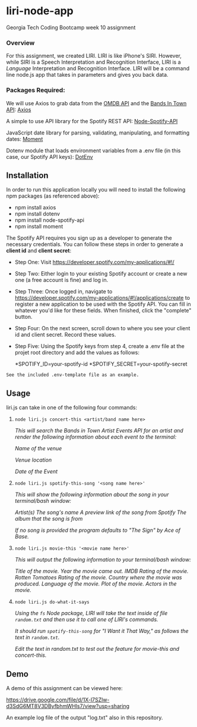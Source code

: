 # liri-node-app

Georgia Tech Coding Bootcamp week 10 assignment

### Overview

For this assignment, we created LIRI. LIRI is like iPhone's SIRI. However, while SIRI is a Speech Interpretation and Recognition Interface, LIRI is a _Language_ Interpretation and Recognition Interface. LIRI will be a command line node.js app that takes in parameters and gives you back data.

### Packages Required:

We will use Axios to grab data from the [OMDB API](http://www.omdbapi.com) and the [Bands In Town API](http://www.artists.bandsintown.com/bandsintown-api): [Axios](https://www.npmjs.com/package/axios)

A simple to use API library for the Spotify REST API: 
[Node-Spotify-API](https://www.npmjs.com/package/node-spotify-api)

JavaScript date library for parsing, validating, manipulating, and formatting dates: 
[Moment](https://www.npmjs.com/package/moment)

Dotenv module that loads environment variables from a .env file (in this case, our Spotify API keys): 
[DotEnv](https://www.npmjs.com/package/dotenv)

## Installation

In order to run this application locally you will need to install the following npm packages (as referenced above):

* npm install axios
* npm install dotenv
* npm install node-spotify-api
* npm install moment

The Spotify API requires you sign up as a developer to generate the necessary credentials. You can follow these steps in order to generate a **client id** and **client secret**:

   * Step One: Visit <https://developer.spotify.com/my-applications/#!/>

   * Step Two: Either login to your existing Spotify account or create a new one (a free account is fine) and log in.

   * Step Three: Once logged in, navigate to <https://developer.spotify.com/my-applications/#!/applications/create> to register a new application to be used with the Spotify API. You can fill in whatever you'd like for these fields. When finished, click the "complete" button.

   * Step Four: On the next screen, scroll down to where you see your client id and client secret. Record these values. 

   * Step Five: Using the Spotify keys from step 4, create a .env file at the projet root directory and add the values as follows:

        *SPOTIFY_ID=your-spotify-id
        *SPOTIFY_SECRET=your-spotify-secret

    See the included .env-template file as an example.

## Usage

liri.js can take in one of the following four commands:

1. `node liri.js concert-this <artist/band name here>`

    *This will search the Bands in Town Artist Events API for an artist and render the following information about each event to the terminal:*

    *Name of the venue*

    *Venue location*

    *Date of the Event*

2. `node liri.js spotify-this-song '<song name here>'`

    *This will show the following information about the song in your terminal/bash window:*

    *Artist(s)*
    *The song's name*
    *A preview link of the song from Spotify*
    *The album that the song is from*

    *If no song is provided the program defaults to "The Sign" by Ace of Base.*

3. `node liri.js movie-this '<movie name here>'`

    *This will output the following information to your terminal/bash window:*

    *Title of the movie.*
    *Year the movie came out.*
    *IMDB Rating of the movie.*
    *Rotten Tomatoes Rating of the movie.*
    *Country where the movie was produced.*
    *Language of the movie.*
    *Plot of the movie.*
    *Actors in the movie.*

4. `node liri.js do-what-it-says`

    *Using the `fs` Node package, LIRI will take the text inside of file `random.txt` and then use it to call one of LIRI's commands.*

    *It should run `spotify-this-song` for "I Want it That Way," as follows the text in `random.txt`.*

    *Edit the text in random.txt to test out the feature for movie-this and concert-this.*

## Demo

A demo of this assignment can be viewed here:

https://drive.google.com/file/d/1X-l7SZlw-d3SdG6MT8V3DByfbhmWHls7/view?usp=sharing

An example log file of the output "log.txt" also in this repository.
